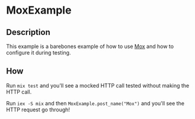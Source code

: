 # MoxExample

## Description

This example is a barebones example of how to use [Mox](https://github.com/dashbitco/mox) and how to configure it during testing.

## How

Run `mix test` and you'll see a mocked HTTP call tested without making the HTTP call.

Run `iex -S mix` and then `MoxExample.post_name("Mox")` and you'll see the HTTP request go through!
